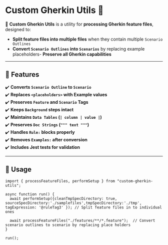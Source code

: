 # Custom Gherkin Utils 🥒

🚀 **Custom Gherkin Utils** is a utility for **processing Gherkin feature files**, designed to:
- **Split feature files into multiple files** when they contain multiple `Scenario Outlines`
- **Convert `Scenario Outlines` into `Scenarios`** by replacing example placeholders- **Preserve all Gherkin capabilities**
---

## 📌 Features
✔️ **Converts `Scenario Outline` to `Scenario`**  
✔️ **Replaces `<placeholders>` with Example values**  
✔️ **Preserves `Feature` and `Scenario` Tags**  
✔️ **Keeps `Background` steps intact**  
✔️ **Maintains `Data Tables` (`| column | value |`)**  
✔️ **Preserves `Doc Strings` (`""" text """`)**  
✔️ **Handles `Rule:` blocks properly**  
✔️ **Removes `Examples:` after conversion**  
✔️ **Includes Jest tests for validation**  

---
## 🔧 Usage
```
import { processFeatureFiles, performSetup } from "custom-gherkin-utils";

async function run() {
  await performSetup({cleanTmpSpecDirectory: true, sourceSpecDirectory:'./samplefiles',tmpSpecDirectory:'./tmp', tagExpression: '@ruleTag3' }); // Split feature files in to individual ones
  
  await processFeatureFiles("./features/**/*.feature");  // Convert scenario outlines to scenario by replacing place holders
}

run();

```